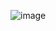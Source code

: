 ![image](https://user-images.githubusercontent.com/104297950/181799959-77fb3af0-d10e-4e34-aef0-73ffa64e80ba.png)

